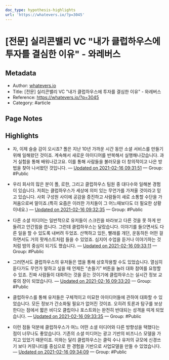 ```yaml
---
doc_type: hypothesis-highlights
url: 'https://whatevers.io/?p=3045'
---
```


# [전문] 실리콘밸리 VC "내가 클럽하우스에 투자를 결심한 이유" - 와레버스

## Metadata
- Author: [whatevers.io]()
- Title: [전문] 실리콘밸리 VC "내가 클럽하우스에 투자를 결심한 이유" - 와레버스
- Reference: https://whatevers.io/?p=3045
- Category: #article

## Page Notes
## Highlights
- 자, 이제 슬슬 감이 오시죠? 폴은 지난 10년 가까운 시간 동안 소셜 서비스를 만들기 위해 일해왔던 것이죠. 계속해서 새로운 아이디어를 반복해서 실행해나갔습니다. 과거 실험을 통해 배워나갔고요. 이를 통해 사람들을 불러모을 더 창의적이고 나은 방법을 찾아 나서왔던 것입니다. — [Updated on 2021-02-16 09:31:51](https://hyp.is/XM_tzG_uEeuh9ZelrgHxoQ/whatevers.io/?p=3045) — Group: #Public

- 우리 회사의 많은 분이 폴, 로한, 그리고 클럽하우스 팀원 중 대다수와 일해본 경험이 있습니다. 저희는 클럽하우스가 세상에 의미 있는 무언가를 가져올 것이라고 믿고 있습니다. 사회 구성원 사이에 공감을 증진하고 사람들이 새로 소통할 수단을 가져옴으로써 말이죠.(특히 요즘은 이러한 가치들이 그 어느때보다도 더 필요한 상황이네요.) — [Updated on 2021-02-16 09:32:35](https://hyp.is/dweHDm_uEeugeUNVdvLDhQ/whatevers.io/?p=3045) — Group: #Public

- 다른 소셜 미디어는 일반적으로 유저들이 스크린을 바라보고 다른 것을 못 하게 만들려고 안간힘을 씁니다. 그런데 클럽하우스는 달랐습니다. 이야기를 들으면서도 다른 일을 할 수 있도록 내버려 두었죠. 산책하고 있든, 빨래를 개던, 운동하든 어떤 걸 하면서도 거의 팟캐스트처럼 들을 수 있었죠. 심지어 수업을 듣거나 이야기하는 것처럼 밤의 중심이 되기도 했습니다. — [Updated on 2021-02-16 09:33:11](https://hyp.is/jIsD7m_uEeun24eQgXUvdA/whatevers.io/?p=3045) — Group: #Public

- 그러면서도 클럽하우스의 유저들은 앱을 통해 상호작용할 수도 있었습니다. 열심히 듣다가도 무언가 말하고 싶을 때 언제든 “손들기” 버튼을 눌러 대화 참여를 요청할 수 있죠. 진짜 사람들이 대화하는 것을 듣는 것이기에 클럽하우스는 실시간 정보 교류의 장이 되었습니다. — [Updated on 2021-02-16 09:33:20](https://hyp.is/kgCEIG_uEeuVyBNGATDkHw/whatevers.io/?p=3045) — Group: #Public

- 클럽하우스를 통해 유저들은 구체적이고 미묘한 아이디어들에 관하여 대화할 수 있었습니다. 모든 정보가 간소화될 필요가 없어진 것이죠. 오히려 토론과 탐구를 보상한다는 점에서 짧은 비디오 클립이나 포스트와는 완전히 반대되는 성격을 띠게 되었습니다. — [Updated on 2021-02-16 09:33:35](https://hyp.is/msccLG_uEeup9mMwAOTZQg/whatevers.io/?p=3045) — Group: #Public

- 이런 점들 덕분에 클럽하우스가 여느 어떤 소셜 미디어와 다른 방향성을 택했다는 점이 너무나도 좋았습니다. 기존의 소셜 미디어는 광고 기반의 비즈니스 모델을 가지고 있었기 때문이죠. 이와는 달리 클럽하우스는 클릭 수나 유저의 규모에 신경쓰기 보다 커뮤니티를 중심으로 한 경험을 기반으로 사업모델을 만들 수 있었습니다. — [Updated on 2021-02-16 09:34:09](https://hyp.is/rv6t1m_uEeuoOZc_7csoHg/whatevers.io/?p=3045) — Group: #Public




